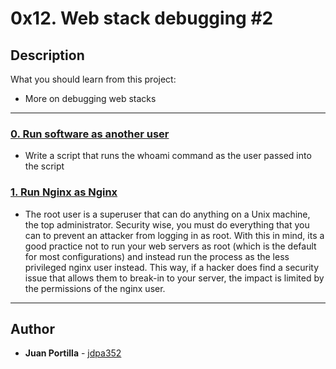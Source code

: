 # 0x12. Web stack debugging #2

## Description
What you should learn from this project:
* More on debugging web stacks

---

### [0. Run software as another user](./0-iamsomeonelese)
* Write a script that runs the whoami command as the user passed into the script


### [1. Run Nginx as Nginx](./1-run_nginx_as_nginx)
* The root user is a superuser that can do anything on a Unix machine, the top administrator. Security wise, you must do everything that you can to prevent an attacker from logging in as root. With this in mind, its a good practice not to run your web servers as root (which is the default for most configurations) and instead run the process as the less privileged nginx user instead. This way, if a hacker does find a security issue that allows them to break-in to your server, the impact is limited by the permissions of the nginx user.

---

## Author
* **Juan Portilla** - [jdpa352](https://github.com/Jdpa357)
